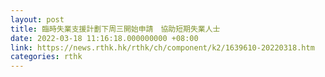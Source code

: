 ```yaml
---
layout: post
title: 臨時失業支援計劃下周三開始申請　協助短期失業人士
date: 2022-03-18 11:16:18.000000000 +08:00
link: https://news.rthk.hk/rthk/ch/component/k2/1639610-20220318.htm
categories: rthk
---
```



